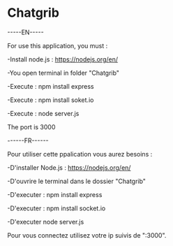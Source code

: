 # Chatgrib

-----EN-----

For use this application, you must :

-Install node.js : https://nodejs.org/en/

-You open terminal in folder "Chatgrib"

-Execute : npm install express

-Execute : npm install soket.io

-Execute : node server.js

The port is 3000

------FR------

Pour utiliser cette ppalication vous aurez besoins :

-D'installer Node.js : https://nodejs.org/en/

-D'ouvrire le terminal dans le dossier "Chatgrib"

-D'executer : npm install express

-D'executer : npm install socket.io

-D'executer node server.js

Pour vous connectez utilisez votre ip suivis de ":3000".
